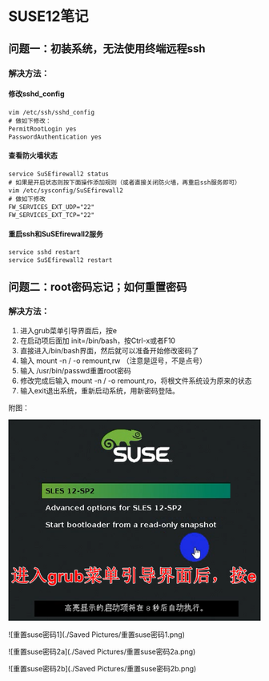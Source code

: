 # SUSE12笔记

## 问题一：初装系统，无法使用终端远程ssh

### 解决方法：

#### 修改sshd_config

```shell
vim /etc/ssh/sshd_config
# 做如下修改：
PermitRootLogin yes
PasswordAuthentication yes
```

#### 查看防火墙状态

```shell
service SuSEfirewall2 status
# 如果是开启状态则按下面操作添加规则（或者直接关闭防火墙，再重启ssh服务即可）
vim /etc/sysconfig/SuSEfirewall2
# 做如下修改
FW_SERVICES_EXT_UDP="22"
FW_SERVICES_EXT_TCP="22"
```

#### 重启ssh和SuSEfirewall2服务

```shell
service sshd restart
service SuSEfirewall2 restart
```

## 问题二：root密码忘记；如何重置密码

### 解决方法：

1. 进入grub菜单引导界面后，按e
2. 在启动项后面加 init=/bin/bash，按Ctrl-x或者F10
3. 直接进入/bin/bash界面，然后就可以准备开始修改密码了
4. 输入 mount -n / -o remount,rw （注意是逗号，不是点号）
5. 输入 /usr/bin/passwd重置root密码
6. 修改完成后输入 mount -n / -o remount,ro，将根文件系统设为原来的状态
7. 输入exit退出系统，重新启动系统，用新密码登陆。

附图：

![suse重置密码0](https://github.com/itwhs/suse/blob/main/Saved%20Pictures/%E9%87%8D%E7%BD%AEsuse%E5%AF%86%E7%A0%810.png)

![重置suse密码1](./Saved Pictures/重置suse密码1.png)

![重置suse密码2a](./Saved Pictures/重置suse密码2a.png)

![重置suse密码2b](./Saved Pictures/重置suse密码2b.png)
